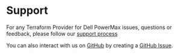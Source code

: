 <!--
Copyright (c) 2023 Dell Inc., or its subsidiaries. All Rights Reserved.

Licensed under the Mozilla Public License Version 2.0 (the "License");
you may not use this file except in compliance with the License.
You may obtain a copy of the License at

    http://mozilla.org/MPL/2.0/


Unless required by applicable law or agreed to in writing, software
distributed under the License is distributed on an "AS IS" BASIS,
WITHOUT WARRANTIES OR CONDITIONS OF ANY KIND, either express or implied.
See the License for the specific language governing permissions and
limitations under the License.
-->

# Support

For any Terraform Provider for Dell PowerMax issues, questions or feedback, please follow our [support process](https://github.com/dell/dell-terraform-providers/blob/main/docs/SUPPORT.md)

You can also interact with us on [GitHub](https://github.com/dell/dell-terraform-providers) by creating a [GitHub Issue](https://github.com/dell/dell-terraform-providers/issues).
